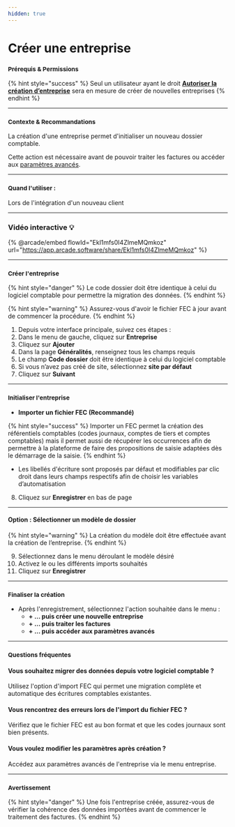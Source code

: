 ```yaml
---
hidden: true
---
```


# Créer une entreprise

### <sup>**Prérequis & Permissions**</sup>

{% hint style="success" %}
Seul un utilisateur ayant le droit [**Autoriser la création d’entreprise**](../administration/detail-des-droits.md) sera en mesure de créer de nouvelles entreprises
{% endhint %}

***

### <sup>**Contexte & Recommandations**</sup>

La création d'une entreprise permet d'initialiser un nouveau dossier comptable.&#x20;

Cette action est nécessaire avant de pouvoir traiter les factures ou accéder aux [paramètres avancés](parametrages-generaux.md).

***

### <sup>**Quand l'utiliser :**</sup>

Lors de l'intégration d'un nouveau client

***

### Vidéo interactive 💡[&#xD;](https://app.arcade.software/share/Ekl1mfs0I4ZlmeMQmkoz)

{% @arcade/embed flowId="Ekl1mfs0I4ZlmeMQmkoz" url="https://app.arcade.software/share/Ekl1mfs0I4ZlmeMQmkoz" %}

***

### <sup>**Créer l'entreprise**</sup>

{% hint style="danger" %}
Le code dossier doit être identique à celui du logiciel comptable pour permettre la migration des données.
{% endhint %}

{% hint style="warning" %}
Assurez-vous d'avoir le fichier FEC à jour avant de commencer la procédure.
{% endhint %}

1. Depuis votre interface principale, suivez ces étapes :
2. Dans le menu de gauche, cliquez sur **Entreprise**
3. Cliquez sur **Ajouter**
4. Dans la page **Généralités**, renseignez tous les champs requis
5. Le champ **Code dossier** doit être identique à celui du logiciel comptable
6. Si vous n’avez pas créé de site, sélectionnez **site par défaut**
7. Cliquez sur **Suivant**

***

### <sup>**Initialiser l'entreprise**</sup>

* **Importer un fichier FEC (Recommandé)**

{% hint style="success" %}
Importer un FEC permet la création des référentiels comptables (codes journaux, comptes de tiers et comptes comptables) mais il permet aussi de récupérer les occurrences afin de permettre à la plateforme de faire des propositions de saisie adaptées dès le démarrage de la saisie.
{% endhint %}

* Les libellés d'écriture sont proposés par défaut et modifiables par clic droit dans leurs champs respectifs afin de choisir les variables d’automatisation

8. Cliquez sur **Enregistrer** en bas de page

***

#### **Option : Sélectionner un modèle de dossier**

{% hint style="warning" %}
La création du modèle doit être effectuée avant la création de l’entreprise.
{% endhint %}

9. Sélectionnez dans le menu déroulant le modèle désiré
10. Activez le ou les différents imports souhaités
11. Cliquez sur **Enregistrer**

***

### <sup>**Finaliser la création**</sup>

* Après l'enregistrement, sélectionnez l'action souhaitée dans le menu :
  * **+ … puis créer une nouvelle entreprise**
  * **+ … puis traiter les factures**
  * **+ … puis accéder aux paramètres avancés**

***

### <sup>**Questions fréquentes**</sup>

#### **Vous souhaitez migrer des données depuis votre logiciel comptable ?**

Utilisez l'option d'import FEC qui permet une migration complète et automatique des écritures comptables existantes.

#### **Vous rencontrez des erreurs lors de l'import du fichier FEC ?**

Vérifiez que le fichier FEC est au bon format et que les codes journaux sont bien présents.

#### **Vous voulez modifier les paramètres après création ?**

Accédez aux paramètres avancés de l'entreprise via le menu entreprise.

***

### <sup>**Avertissement**</sup>

{% hint style="danger" %}
&#x20;Une fois l'entreprise créée, assurez-vous de vérifier la cohérence des données importées avant de commencer le traitement des factures.
{% endhint %}
